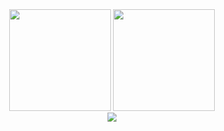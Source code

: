 <div align="center">
  <img height="180" src="https://github-readme-stats.vercel.app/api?username=gisanches&theme=dracula&show_icons=true" />
  <img height="180" src="https://github-readme-stats.vercel.app/api/top-langs/?username=gisanches&theme=dracula" />
</div>

<div align="center">
  <img  src="https://github-readme-streak-stats.herokuapp.com/?user=gisanches&show_icons=true&locale=en&layout=compact&theme=dracula&line_height=0"/>
</div>
